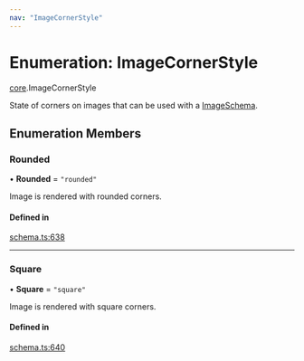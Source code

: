 ```yaml
---
nav: "ImageCornerStyle"
---
```

# Enumeration: ImageCornerStyle

[core](../modules/core.md).ImageCornerStyle

State of corners on images that can be used with a [ImageSchema](../interfaces/core.ImageSchema.md).

## Enumeration Members

### Rounded

• **Rounded** = ``"rounded"``

Image is rendered with rounded corners.

#### Defined in

[schema.ts:638](https://github.com/coda/packs-sdk/blob/main/schema.ts#L638)

___

### Square

• **Square** = ``"square"``

Image is rendered with square corners.

#### Defined in

[schema.ts:640](https://github.com/coda/packs-sdk/blob/main/schema.ts#L640)
